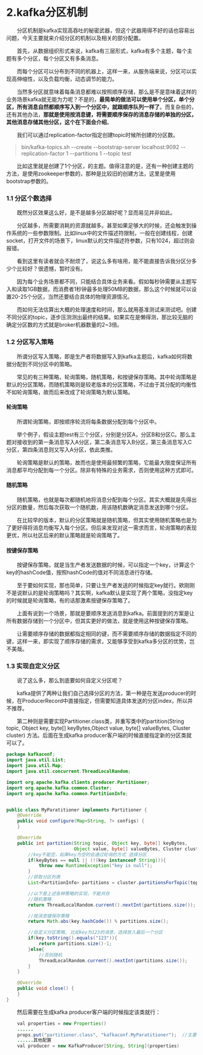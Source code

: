 # 2.kafka分区机制

　　分区机制是kafka实现高吞吐的秘密武器，但这个武器用得不好的话也容易出问题，今天主要就来介绍分区的机制以及相关的部分配置。

　　首先，从数据组织形式来说，kafka有三层形式，kafka有多个主题，每个主题有多个分区，每个分区又有多条消息。

　　而每个分区可以分布到不同的机器上，这样一来，从服务端来说，分区可以实现高伸缩性，以及负载均衡，动态调节的能力。

　　当然多分区就意味着每条消息都难以按照顺序存储，那么是不是意味着这样的业务场景kafka就无能为力呢？不是的，**最简单的做法可以使用单个分区，单个分区，所有消息自然都顺序写入到一个分区中，就跟顺序队列一样了**。而复杂些的，还有其他办法，**那就是使用按消息键，将需要顺序保存的消息存储的单独的分区，其他消息存储其他分区，这个在下面会介绍**。

　　我们可以通过replication-factor指定创建topic时候所创建的分区数。

> bin/kafka-topics.sh --create --bootstrap-server localhost:9092 --replication-factor 1 --partitions 1 --topic test

　　比如这里就是创建了1个分区，的主题。值得注意的是，还有一种创建主题的方法，是使用zookeeper参数的，那种是比较旧的创建方法，这里是使用bootstrap参数的。

### 1.1 分区个数选择

　　既然分区效果这么好，是不是越多分区越好呢？显而易见并非如此。

　　分区越多，所需要消耗的资源就越多。甚至如果足够大的时候，还会触发到操作系统的一些参数限制。比如linux中的文件描述符限制，一般在创建线程，创建socket，打开文件的场景下，linux默认的文件描述符参数，只有1024，超过则会报错。

　　看到这里有读者就会不耐烦了，说这么多有啥用，能不能直接告诉我分区分多少个比较好？很遗憾，暂时没有。

　　因为每个业务场景都不同，只能结合具体业务来看。假如每秒钟需要从主题写入和读取1GB数据，而消费者1秒钟最多处理50MB的数据，那么这个时候就可以设置20-25个分区，当然还要结合具体的物理资源情况。

　　而如何无法估算出大概的处理速度和时间，那么就用基准测试来测试吧。创建不同分区的topic，逐步压测测出最终的结果。如果实在是懒得测，那比较无脑的确定分区数的方式就是broker机器数量的2\~3倍。

### 1.2 分区写入策略

　　所谓分区写入策略，即是生产者将数据写入到kafka主题后，kafka如何将数据分配到不同分区中的策略。

　　常见的有三种策略，轮询策略，随机策略，和按键保存策略。其中轮询策略是默认的分区策略，而随机策略则是较老版本的分区策略，不过由于其分配的均衡性不如轮询策略，故而后来改成了轮询策略为默认策略。

#### 轮询策略

　　所谓轮询策略，即按顺序轮流将每条数据分配到每个分区中。

　　举个例子，假设主题test有三个分区，分别是分区A，分区B和分区C。那么主题对接收到的第一条消息写入A分区，第二条消息写入B分区，第三条消息写入C分区，第四条消息则又写入A分区，依此类推。

　　轮询策略是默认的策略，故而也是使用最频繁的策略，它能最大限度保证所有消息都平均分配到每一个分区。除非有特殊的业务需求，否则使用这种方式即可。

#### 随机策略

　　随机策略，也就是每次都随机地将消息分配到每个分区。其实大概就是先得出分区的数量，然后每次获取一个随机数，用该随机数确定消息发送到哪个分区。

　　在比较早的版本，默认的分区策略就是随机策略，但其实使用随机策略也是为了更好得将消息均衡写入每个分区。但后来发现对这一需求而言，轮询策略的表现更优，所以社区后来的默认策略就是轮询策略了。

#### 按键保存策略

　　按键保存策略，就是当生产者发送数据的时候，可以指定一个key，计算这个key的hashCode值，按照hashCode的值对不同消息进行存储。

　　至于要如何实现，那也简单，只要让生产者发送的时候指定key就行。欸刚刚不是说默认的是轮询策略吗？其实啊，kafka默认是实现了两个策略，没指定key的时候就是轮询策略，有的话那激素按键保存策略了。

　　上面有说到一个场景，那就是要顺序发送消息到kafka。前面提到的方案是让所有数据存储到一个分区中，但其实更好的做法，就是使用这种按键保存策略。

　　让需要顺序存储的数据都指定相同的键，而不需要顺序存储的数据指定不同的键，这样一来，即实现了顺序存储的需求，又能够享受到kafka多分区的优势，岂不美哉。

### 1.3 实现自定义分区

　　说了这么多，那么到底要如何自定义分区呢？

　　kafka提供了两种让我们自己选择分区的方法，第一种是在发送producer的时候，在ProducerRecord中直接指定，但需要知道具体发送的分区index，所以并不推荐。

　　第二种则是需要实现Partitioner.class类，并重写类中的partition(String topic, Object key, byte[] keyBytes,Object value, byte[] valueBytes, Cluster cluster)  方法。后面在生成kafka producer客户端的时候直接指定新的分区类就可以了。

```java
package kafkaconf;
import java.util.List;
import java.util.Map;
import java.util.concurrent.ThreadLocalRandom;

import org.apache.kafka.clients.producer.Partitioner;
import org.apache.kafka.common.Cluster;
import org.apache.kafka.common.PartitionInfo;


public class MyParatitioner implements Partitioner {
    @Override
    public void configure(Map<String, ?> configs) {
    }

    @Override
    public int partition(String topic, Object key, byte[] keyBytes,
                         Object value, byte[] valueBytes, Cluster cluster) {
        //key不能空，如果key为空的会通过轮询的方式 选择分区
        if(keyBytes == null || (!(key instanceof String))){
            throw new RuntimeException("key is null");
        }
        //获取分区列表
        List<PartitionInfo> partitions = cluster.partitionsForTopic(topic);

        //以下是上述各种策略的实现，不能共存
        //随机策略
        return ThreadLocalRandom.current().nextInt(partitions.size());

        //按消息键保存策略
        return Math.abs(key.hashCode()) % partitions.size();

        //自定义分区策略, 比如key为123的消息，选择放入最后一个分区
        if(key.toString().equals("123")){
            return partitions.size()-1;
        }else{
            //否则随机
            ThreadLocalRandom.current().nextInt(partitions.size());
        }
    }

    @Override
    public void close() {
    }
}
```

　　然后需要在生成kafka producer客户端的时候指定该类就行：

```java
    val properties = new Properties()
	......
	props.put("partitioner.class", "kafkaconf.MyParatitioner");  //主要这个配置指定分区类
	......其他配置
	val producer = new KafkaProducer[String, String](properties)
```
